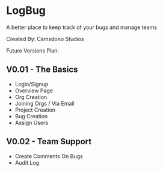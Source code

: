 # LogBug

A better place to keep track of your bugs and manage teams

Created By: Camsdono Studios

Future Versions Plan:

## V0.01 - The Basics

- Login/Signup
- Overview Page
- Org Creation
- Joining Orgs / Via Email
- Project Creation
- Bug Creation
- Assign Users

## V0.02 - Team Support

- Create Comments On Bugs
- Audit Log